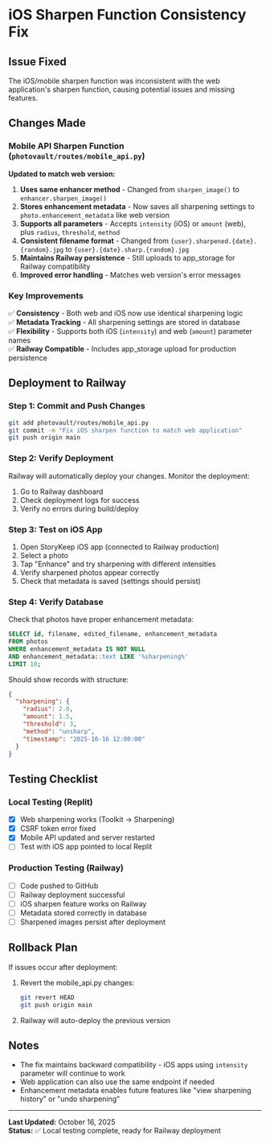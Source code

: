 # iOS Sharpen Function Consistency Fix

## Issue Fixed
The iOS/mobile sharpen function was inconsistent with the web application's sharpen function, causing potential issues and missing features.

## Changes Made

### Mobile API Sharpen Function (`photovault/routes/mobile_api.py`)

**Updated to match web version:**

1. **Uses same enhancer method** - Changed from `sharpen_image()` to `enhancer.sharpen_image()`
2. **Stores enhancement metadata** - Now saves all sharpening settings to `photo.enhancement_metadata` like web version
3. **Supports all parameters** - Accepts `intensity` (iOS) or `amount` (web), plus `radius`, `threshold`, `method`
4. **Consistent filename format** - Changed from `{user}.sharpened.{date}.{random}.jpg` to `{user}.{date}.sharp.{random}.jpg`
5. **Maintains Railway persistence** - Still uploads to app_storage for Railway compatibility
6. **Improved error handling** - Matches web version's error messages

### Key Improvements

✅ **Consistency** - Both web and iOS now use identical sharpening logic  
✅ **Metadata Tracking** - All sharpening settings are stored in database  
✅ **Flexibility** - Supports both iOS (`intensity`) and web (`amount`) parameter names  
✅ **Railway Compatible** - Includes app_storage upload for production persistence  

## Deployment to Railway

### Step 1: Commit and Push Changes

```bash
git add photovault/routes/mobile_api.py
git commit -m "Fix iOS sharpen function to match web application"
git push origin main
```

### Step 2: Verify Deployment

Railway will automatically deploy your changes. Monitor the deployment:

1. Go to Railway dashboard
2. Check deployment logs for success
3. Verify no errors during build/deploy

### Step 3: Test on iOS App

1. Open StoryKeep iOS app (connected to Railway production)
2. Select a photo
3. Tap "Enhance" and try sharpening with different intensities
4. Verify sharpened photos appear correctly
5. Check that metadata is saved (settings should persist)

### Step 4: Verify Database

Check that photos have proper enhancement metadata:

```sql
SELECT id, filename, edited_filename, enhancement_metadata 
FROM photos 
WHERE enhancement_metadata IS NOT NULL 
AND enhancement_metadata::text LIKE '%sharpening%'
LIMIT 10;
```

Should show records with structure:
```json
{
  "sharpening": {
    "radius": 2.0,
    "amount": 1.5,
    "threshold": 3,
    "method": "unsharp",
    "timestamp": "2025-10-16 12:00:00"
  }
}
```

## Testing Checklist

### Local Testing (Replit)
- [x] Web sharpening works (Toolkit → Sharpening)
- [x] CSRF token error fixed
- [x] Mobile API updated and server restarted
- [ ] Test with iOS app pointed to local Replit

### Production Testing (Railway)
- [ ] Code pushed to GitHub
- [ ] Railway deployment successful
- [ ] iOS sharpen feature works on Railway
- [ ] Metadata stored correctly in database
- [ ] Sharpened images persist after deployment

## Rollback Plan

If issues occur after deployment:

1. Revert the mobile_api.py changes:
   ```bash
   git revert HEAD
   git push origin main
   ```

2. Railway will auto-deploy the previous version

## Notes

- The fix maintains backward compatibility - iOS apps using `intensity` parameter will continue to work
- Web application can also use the same endpoint if needed
- Enhancement metadata enables future features like "view sharpening history" or "undo sharpening"

---
**Last Updated:** October 16, 2025  
**Status:** ✅ Local testing complete, ready for Railway deployment
